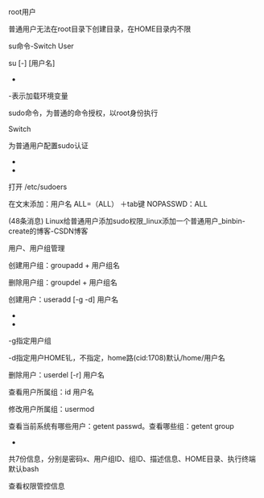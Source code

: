 

root用户

普通用户无法在root目录下创建目录，在HOME目录内不限

su命令-Switch User

su [-] [用户名]

-

-表示加载环境变量

sudo命令，为普通的命令授权，以root身份执行

Switch

为普通用户配置sudo认证

-

-

打开  /etc/sudoers

在文末添加：用户名 ALL=（ALL） ＋tab键  NOPASSWD：ALL

(48条消息) Linux给普通用户添加sudo权限_linux添加一个普通用户_binbin-create的博客-CSDN博客

用户、用户组管理

创建用户组：groupadd + 用户组名

删除用户组：groupdel + 用户组名

创建用户：useradd [-g -d] 用户名

-

-

-g指定用户组

-d指定用户HOME钆，不指定，home路(cid:1708)默认/home/用户名

删除用户：userdel [-r] 用户名

查看用户所属组：id 用户名

修改用户所属组：usermod

查看当前系统有哪些用户：getent passwd。查看哪些组：getent group

-

共7份信息，分别是密码x、用户组ID、组ID、描述信息、HOME目录、执行终端默认bash

查看权限管控信息

